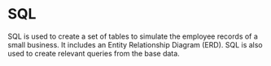 # SQL

SQL is used to create a set of tables to simulate the employee records of a small business. It includes an Entity Relationship Diagram (ERD). SQL is also used to create relevant queries from the base data.
